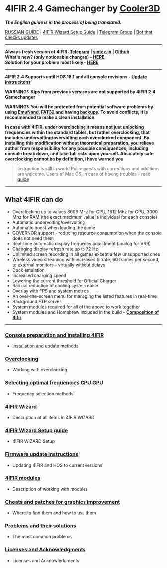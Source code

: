# **4IFIR 2.4 Gamechanger by [Cooler3D](https://t.me/Cooler3D)**
_**The English guide is in the process of being translated.**_


[RUSSIAN GUIDE](README.md) | [4IFIR Wizard Setup Guide](docs/WIZARD_GUIDE.md) | [Telegram Group](https://t.me/kf4fr/48074) | [Bot that checks updates](https://t.me/kf4fr/98339) 
****

**Always fresh version of 4IFIR: [Telegram](https://t.me/kf4fr/98339) | [sintez.io](https://sintez.io/4IFIR.zip) | [Github](https://github.com/rashevskyv/4ifir-checker/raw/main/github/4IFIR.zip)**  
**What's new? (only noticeable changes) - [HERE](docs/UPDATE.md)**  
**Solution for your problem most likely - [HERE](docs/PROBLEM.md)**

***

**4IFIR 2.4 Supports until HOS 18.1  and all console revisions - [Update instrucitons](docs/OTHER_INSTRUCTION.md)** 

**WARNING!: Kips from previous versions are not supported by 4IFIR 2.4 Gamechanger**

**WARNING!: You will be protected from potential software problems by using [EmuNand](https://switch.customfw.xyz/emunand), [FAT32](https://customfw.xyz/format_sd) and having [backups](https://switch.customfw.xyz/backup-nand). To avoid conflicts, it is recommended to make a clean installation**


**In case with 4IFIR, under overclocking it means not just unlocking frequencies within the standard tables, but rather overclocking, that includes undervolting/overvolting each overclocked component. By installing this modification without theoretical preparation, you relieve author from responsibility for any possible consiquences, including console break down, and take full risks upon yourself. Absolutely safe overclocking cannot be by definition, i have warned you**   

>Instruction is still in work! Pullrequests with corrections and additions are welcome. Users of Mac OS, in case of having troubles - read [guide](https://gbatemp.net/threads/macos-fix-archive-attributes-for-switch-sd-card.545560/)
  
*** 

## What 4IFIR can do
* Overclocking up to values 3009 Mhz for CPU, 1612 Mhz for GPU, 3000 Mhz for RAM (the exact maximum value is individual for each console)
* Automatic undervolting/overvolting
* Automatic boost when loading the game
* GOVERNOR support - reducing resource consumption when the console does not need them
* Real-time automatic display frequency adjustment (analog for VRR)
* Changing display refresh rate up to 72 Hz
* Unlimited screen recording in all games except a few unsupported ones
* Wireless video streaming with increased bitrate, 60 frames per second, to external monitors - virtually without delays
* Dock emulation
* Increased charging speed
* Lowering the current threshold for Official Charger
* Radical reduction of cooling system noise
* Overlay with FPS and system metrics
* An over-the-screen menu for managing the listed features in real-time
* Background FTP server
* System modules required for all of the above to work together
* System modules and Homebrew included in the build - **[Composition of 4ifir](docs/COMPOSITION_4IFIR.md)**

***

### **[Console preparation and installing 4IFIR](docs/INSTAL_4IFIR.md)**
 * Installation and update methods

### **[Overclocking](docs/OVERCLOKING.md)**
 * Working with overclocking 

### **[Selecting optimal frequencies CPU GPU](docs/SUITABLE_FREQUENCIES.md)**
 * Frequency selection methods

### **[4IFIR Wizard](docs/4IFIR_WIZARD.md)**
 * Description of all items in 4IFIR WIZARD

### **[4IFIR Wizard Setup guide](docs/WIZARD_GUIDE.md)**
 * 4IFIR WIZARD Setup

### **[Firmware update instructions](docs/OTHER_INSTRUCTION.md)**
 * Updating 4IFIR and HOS to current versions

### **[4IFIR modules](docs/MODULES_4IFIR.md)**
 * Description of working with modules

### **[Cheats and patches for graphics improvement](docs/CHEATS_AND_PATCHES.md)**
 * Where to find them and how to use them

### **[Problems and their solutions](docs/PROBLEM.md)**
 * The most common problems

### **[Licenses and Acknowledgments](docs/LICENSES.md)**
 * Licenses and Acknowledgments
